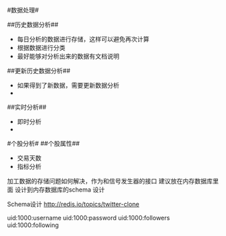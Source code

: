 #数据处理#

##历史数据分析##

* 每日分析的数据进行存储，这样可以避免再次计算
* 根据数据进行分类
* 最好能够对分析出来的数据有文档说明

##更新历史数据分析##
* 如果得到了新数据，需要更新数据分析
* 


##实时分析##
* 即时分析
* 

#个股分析#
##个股属性##
* 交易天数
* 指标分析

加工数据的存储问题如何解决，作为和信号发生器的接口
建议放在内存数据库里面
设计到内存数据库的schema 设计

Schema设计
http://redis.io/topics/twitter-clone

uid:1000:username
uid:1000:password
uid:1000:followers
uid:1000:following


